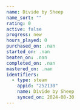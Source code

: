 ```yaml
---
name: Divide by Sheep
name_sort: ""
rating: 0
active: false
progress: new
hours_played: 0
purchased_on: .nan
started_on: .nan
beaten_on: .nan
completed_on: .nan
mastered_on: .nan
identifiers:
  - type: steam
    appid: "252130"
    name: Divide by Sheep
    synced_on: 2024-08-30
---
```

